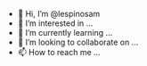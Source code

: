 - 👋 Hi, I’m @lespinosam
- 👀 I’m interested in ...
- 🌱 I’m currently learning ...
- 💞️ I’m looking to collaborate on ...
- 📫 How to reach me ...

<!---
lespinosam/lespinosam is a ✨ special ✨ repository because its `README.md` (this file) appears on your GitHub profile.
You can click the Preview link to take a look at your changes.
--->
